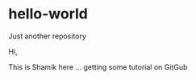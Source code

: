 # hello-world
Just another repository

Hi,

  This is Shamik here ... getting some tutorial on GitGub

